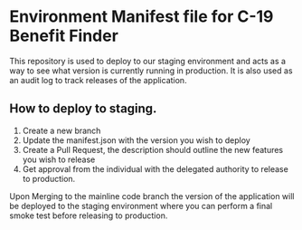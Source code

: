 # Environment Manifest file for C-19 Benefit Finder

This repository is used to deploy to our staging environment and acts as a way to see what version is currently running in production. It is also used as an audit log to track releases of the application.

## How to deploy to staging.

1. Create a new branch
1. Update the manifest.json with the version you wish to deploy
1. Create a Pull Request, the description should outline the new features you wish to release
1. Get approval from the individual with the delegated authority to release to production.

Upon Merging to the mainline code branch the version of the application will be deployed to the staging environment where you can perform a final smoke test before releasing to production.

